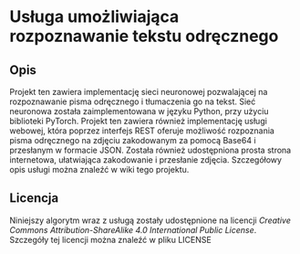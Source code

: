 # Usługa umożliwiająca rozpoznawanie tekstu odręcznego

## Opis

Projekt ten zawiera implementację sieci neuronowej pozwalającej na rozpoznawanie pisma odręcznego i tłumaczenia go na tekst. Sieć neuronowa została zaimplementowana w języku Python, przy użyciu biblioteki PyTorch. Projekt ten zawiera również implementację usługi webowej, która poprzez interfejs REST oferuje możliwość rozpoznania pisma odręcznego na zdjęciu zakodowanym za pomocą Base64 i przesłanym w formacie JSON. Została również udostępniona prosta strona internetowa, ułatwiająca zakodowanie i przesłanie zdjęcia. Szczegółowy opis usługi można znaleźć w wiki tego projektu.

## Licencja

Niniejszy algorytm wraz z usługą zostały udostępnione na licencji _Creative Commons Attribution-ShareAlike 4.0 International Public License_. Szczegóły tej licencji można znaleźć w pliku LICENSE
